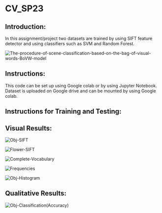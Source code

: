 # CV_SP23

## Introduction:
In this assignment/project two datasets are trained by using SIFT feature detector and using classifiers such as SVM and Random Forest.

![The-procedure-of-scene-classification-based-on-the-bag-of-visual-words-BoVW-model](https://user-images.githubusercontent.com/54496815/224587502-2d721fff-7eae-458d-b4c9-8e519b9307fa.png)

## Instructions:
This code can be set up using Google colab or by using Jupyter Notebook. Dataset is uploaded on Google drive and can be mounted by using Google colab.

## Instructions for Training and Testing:


## Visual Results:

![Obj-SIFT](https://user-images.githubusercontent.com/54496815/224585989-931bd3fe-43cb-473a-84e4-8e7351042e4d.png)

![Flower-SIFT](https://user-images.githubusercontent.com/54496815/224586217-7878074e-4320-4b0d-a1de-b25f4696b4d6.png)

![Complete-Vocabulary](https://user-images.githubusercontent.com/54496815/224586306-61f253d0-3819-4324-973c-3d254f359ce8.png)

![Frequencies](https://user-images.githubusercontent.com/54496815/224586316-44b4a864-7c1e-4114-8ee9-c8d7762d127a.png)

![Obj-Histogram](https://user-images.githubusercontent.com/54496815/224586324-df3bf1f2-ed24-4255-8db0-49c8a696ca16.png)

## Qualitative Results:

![Obj-Classification(Accuracy)](https://user-images.githubusercontent.com/54496815/224586432-c9effa8f-089b-46cb-9e75-ce87a00c4a43.png)
